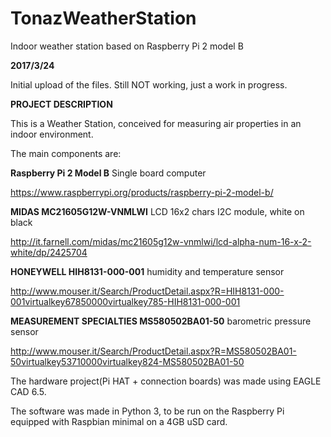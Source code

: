 # TonazWeatherStation
Indoor weather station based on Raspberry Pi 2 model B

**2017/3/24**

Initial upload of the files.
Still NOT working, just a work in progress.

**PROJECT DESCRIPTION**

This is a Weather Station, conceived for measuring air properties in an indoor environment.

The main components are:

**Raspberry Pi 2 Model B** Single board computer

https://www.raspberrypi.org/products/raspberry-pi-2-model-b/

**MIDAS MC21605G12W-VNMLWI** LCD 16x2 chars I2C module, white on black

http://it.farnell.com/midas/mc21605g12w-vnmlwi/lcd-alpha-num-16-x-2-white/dp/2425704

**HONEYWELL HIH8131-000-001** humidity and temperature sensor

http://www.mouser.it/Search/ProductDetail.aspx?R=HIH8131-000-001virtualkey67850000virtualkey785-HIH8131-000-001

**MEASUREMENT SPECIALTIES MS580502BA01-50** barometric pressure sensor

http://www.mouser.it/Search/ProductDetail.aspx?R=MS580502BA01-50virtualkey53710000virtualkey824-MS580502BA01-50

The hardware project(Pi HAT + connection boards) was made using EAGLE CAD 6.5.

The software was made in Python 3, to be run on the Raspberry Pi equipped with Raspbian minimal on a 4GB uSD card.
